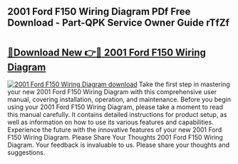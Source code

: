 ## 2001 Ford F150 Wiring Diagram PDf Free Download - Part-QPK Service Owner Guide rTfZf

# <h2><a href="http://dfmo7k.blite.top/?on=2001+Ford+F150+Wiring+Diagram">🔗Download New 👉🔴 2001 Ford F150 Wiring Diagram</a></h2>

[![2001 Ford F150 Wiring Diagram download](https://i.imgur.com/lujVjoI.png)](http://dfmo7k.blite.top/?on=2001+Ford+F150+Wiring+Diagram)
Take the first step in mastering your new 2001 Ford F150 Wiring Diagram with this comprehensive user manual, covering installation, operation, and maintenance. Before you begin using your 2001 Ford F150 Wiring Diagram, please take a moment to read this manual carefully. It contains detailed instructions for product setup, as well as information on how to use its various features and capabilities. Experience the future with the innovative features of your new 2001 Ford F150 Wiring Diagram. Please Share Your Thoughts 2001 Ford F150 Wiring Diagram. Your feedback is invaluable to us. Please share your thoughts and suggestions.
